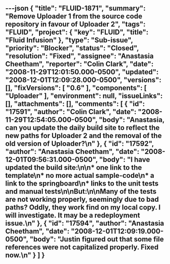 ---json
{
  "title": "FLUID-1871",
  "summary": "Remove Uploader 1 from the source code repository in favour of Uploader 2",
  "tags": "FLUID",
  "project": {
    "key": "FLUID",
    "title": "Fluid Infusion"
  },
  "type": "Sub-issue",
  "priority": "Blocker",
  "status": "Closed",
  "resolution": "Fixed",
  "assignee": "Anastasia Cheetham",
  "reporter": "Colin Clark",
  "date": "2008-11-29T12:01:50.000-0500",
  "updated": "2008-12-01T12:09:28.000-0500",
  "versions": [],
  "fixVersions": [
    "0.6"
  ],
  "components": [
    "Uploader"
  ],
  "environment": null,
  "issueLinks": [],
  "attachments": [],
  "comments": [
    {
      "id": "17591",
      "author": "Colin Clark",
      "date": "2008-11-29T12:54:05.000-0500",
      "body": "Anastasia, can you update the daily build site to reflect the new paths for Uploader 2 and the removal of the old version of Uploader?\n"
    },
    {
      "id": "17592",
      "author": "Anastasia Cheetham",
      "date": "2008-12-01T09:56:31.000-0500",
      "body": "I have updated the build site:\n\n* one link to the template\n* no more actual sample-code\n* a link to the springboard\n* links to the unit tests and manual tests\n\nBut:\n\nMany of the tests are not working properly, seemingly due to bad paths? Oddly, they work find on my local copy. I will investigate. It may be a redeployment issue.\n"
    },
    {
      "id": "17594",
      "author": "Anastasia Cheetham",
      "date": "2008-12-01T12:09:19.000-0500",
      "body": "Justin figured out that some file references were not capitalized properly. Fixed now.\n"
    }
  ]
}
---

        